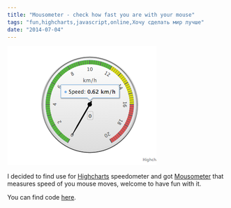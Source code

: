 ```yaml
---
title: "Mousometer - check how fast you are with your mouse"
tags: "fun,highcharts,javascript,online,Хочу сделать мир лучше"
date: "2014-07-04"
---
```


[![](images/nXNlrf5zNYCbYrJORYPkBhT2JalUtanRScooAFVm-eI.png "mousometer")](https://stepansuvorov.com/useIt/mousometer/)

I decided to find use for [Highcharts](https://www.highcharts.com/) speedometer and got [Mousometer](https://stepansuvorov.com/useIt/mousometer/) that measures speed of you mouse moves, welcome to have fun with it.

You can find code [here](https://github.com/stevermeister/mousometer "github").
